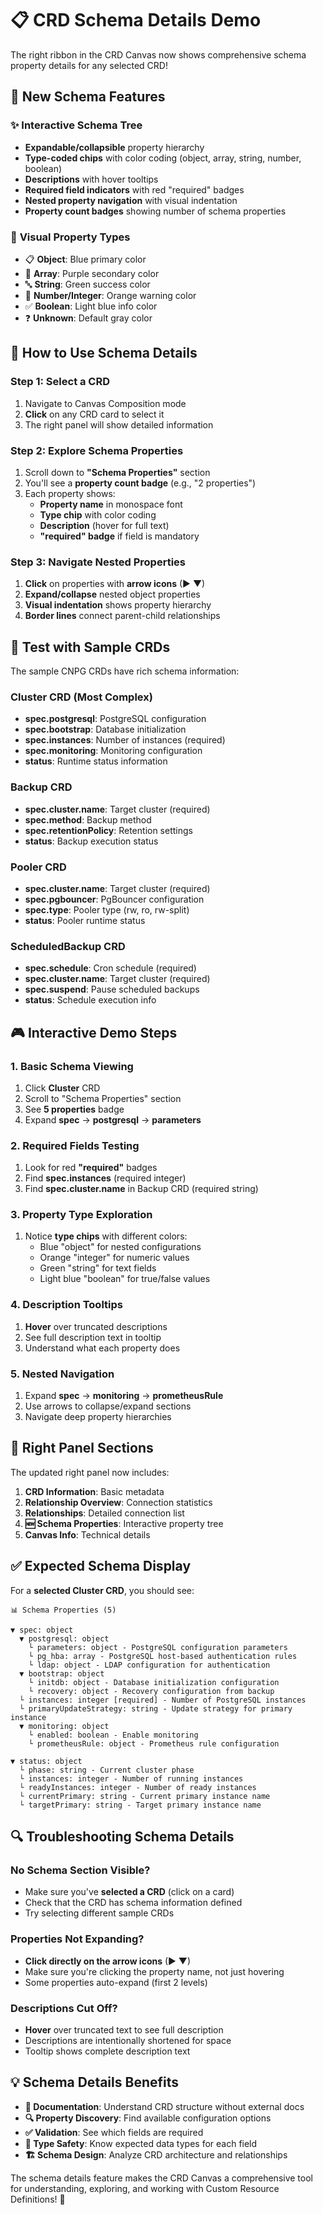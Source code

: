# 📋 CRD Schema Details Demo

The right ribbon in the CRD Canvas now shows comprehensive schema property details for any selected CRD!

## 🎯 **New Schema Features**

### ✨ **Interactive Schema Tree**
- **Expandable/collapsible** property hierarchy
- **Type-coded chips** with color coding (object, array, string, number, boolean)
- **Descriptions** with hover tooltips
- **Required field indicators** with red "required" badges
- **Nested property navigation** with visual indentation
- **Property count badges** showing number of schema properties

### 🎨 **Visual Property Types**
- 📋 **Object**: Blue primary color
- 📝 **Array**: Purple secondary color  
- 🔤 **String**: Green success color
- 🔢 **Number/Integer**: Orange warning color
- ✅ **Boolean**: Light blue info color
- ❓ **Unknown**: Default gray color

## 🚀 **How to Use Schema Details**

### **Step 1: Select a CRD**
1. Navigate to Canvas Composition mode
2. **Click** on any CRD card to select it
3. The right panel will show detailed information

### **Step 2: Explore Schema Properties**
1. Scroll down to **"Schema Properties"** section
2. You'll see a **property count badge** (e.g., "2 properties")
3. Each property shows:
   - **Property name** in monospace font
   - **Type chip** with color coding
   - **Description** (hover for full text)
   - **"required" badge** if field is mandatory

### **Step 3: Navigate Nested Properties**
1. **Click** on properties with **arrow icons** (▶ ▼)
2. **Expand/collapse** nested object properties
3. **Visual indentation** shows property hierarchy
4. **Border lines** connect parent-child relationships

## 🧪 **Test with Sample CRDs**

The sample CNPG CRDs have rich schema information:

### **Cluster CRD** (Most Complex)
- **spec.postgresql**: PostgreSQL configuration
- **spec.bootstrap**: Database initialization  
- **spec.instances**: Number of instances (required)
- **spec.monitoring**: Monitoring configuration
- **status**: Runtime status information

### **Backup CRD**
- **spec.cluster.name**: Target cluster (required)
- **spec.method**: Backup method
- **spec.retentionPolicy**: Retention settings
- **status**: Backup execution status

### **Pooler CRD** 
- **spec.cluster.name**: Target cluster (required)
- **spec.pgbouncer**: PgBouncer configuration
- **spec.type**: Pooler type (rw, ro, rw-split)
- **status**: Pooler runtime status

### **ScheduledBackup CRD**
- **spec.schedule**: Cron schedule (required)
- **spec.cluster.name**: Target cluster (required)
- **spec.suspend**: Pause scheduled backups
- **status**: Schedule execution info

## 🎮 **Interactive Demo Steps**

### **1. Basic Schema Viewing**
1. Click **Cluster** CRD
2. Scroll to "Schema Properties" section
3. See **5 properties** badge
4. Expand **spec** → **postgresql** → **parameters**

### **2. Required Fields Testing**
1. Look for red **"required"** badges
2. Find **spec.instances** (required integer)
3. Find **spec.cluster.name** in Backup CRD (required string)

### **3. Property Type Exploration**
1. Notice **type chips** with different colors:
   - Blue "object" for nested configurations
   - Orange "integer" for numeric values  
   - Green "string" for text fields
   - Light blue "boolean" for true/false values

### **4. Description Tooltips**
1. **Hover** over truncated descriptions
2. See full description text in tooltip
3. Understand what each property does

### **5. Nested Navigation**
1. Expand **spec** → **monitoring** → **prometheusRule**
2. Use arrows to collapse/expand sections
3. Navigate deep property hierarchies

## 📱 **Right Panel Sections**

The updated right panel now includes:

1. **CRD Information**: Basic metadata
2. **Relationship Overview**: Connection statistics  
3. **Relationships**: Detailed connection list
4. **🆕 Schema Properties**: Interactive property tree
5. **Canvas Info**: Technical details

## ✅ **Expected Schema Display**

For a **selected Cluster CRD**, you should see:

```
📊 Schema Properties (5)

▼ spec: object
  ▼ postgresql: object
    └ parameters: object - PostgreSQL configuration parameters
    └ pg_hba: array - PostgreSQL host-based authentication rules  
    └ ldap: object - LDAP configuration for authentication
  ▼ bootstrap: object
    └ initdb: object - Database initialization configuration
    └ recovery: object - Recovery configuration from backup
  └ instances: integer [required] - Number of PostgreSQL instances
  └ primaryUpdateStrategy: string - Update strategy for primary instance
  ▼ monitoring: object
    └ enabled: boolean - Enable monitoring
    └ prometheusRule: object - Prometheus rule configuration

▼ status: object  
  └ phase: string - Current cluster phase
  └ instances: integer - Number of running instances
  └ readyInstances: integer - Number of ready instances
  └ currentPrimary: string - Current primary instance name
  └ targetPrimary: string - Target primary instance name
```

## 🔍 **Troubleshooting Schema Details**

### **No Schema Section Visible?**
- Make sure you've **selected a CRD** (click on a card)
- Check that the CRD has schema information defined
- Try selecting different sample CRDs

### **Properties Not Expanding?**
- **Click directly on the arrow icons** (▶ ▼)
- Make sure you're clicking the property name, not just hovering
- Some properties auto-expand (first 2 levels)

### **Descriptions Cut Off?**
- **Hover** over truncated text to see full description
- Descriptions are intentionally shortened for space
- Tooltip shows complete description text

## 💡 **Schema Details Benefits**

- **📖 Documentation**: Understand CRD structure without external docs
- **🔍 Property Discovery**: Find available configuration options
- **✅ Validation**: See which fields are required
- **🎯 Type Safety**: Know expected data types for each field
- **🏗️ Schema Design**: Analyze CRD architecture and relationships

The schema details feature makes the CRD Canvas a comprehensive tool for understanding, exploring, and working with Custom Resource Definitions! 🎉